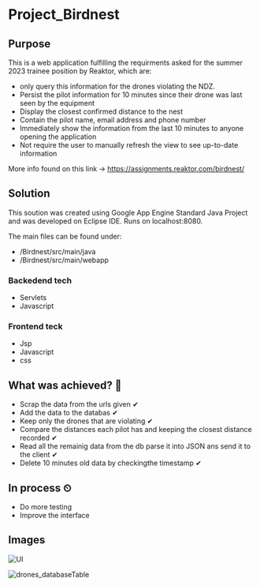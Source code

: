# Project_Birdnest
## Purpose
This is a web application fulfilling the requirments asked for the summer 2023 trainee position by Reaktor, which are:<br>

- only query this information for the drones violating the NDZ.
- Persist the pilot information for 10 minutes since their drone was last seen by the equipment
- Display the closest confirmed distance to the nest
- Contain the pilot name, email address and phone number
- Immediately show the information from the last 10 minutes to anyone opening the application
- Not require the user to manually refresh the view to see up-to-date information

More info found on this link -> https://assignments.reaktor.com/birdnest/

## Solution
This soution was created using Google App Engine Standard Java Project and was developed on Eclipse IDE. Runs on localhost:8080.

The main files can be found under: <br>
- /Birdnest/src/main/java
- /Birdnest/src/main/webapp

### Backedend tech
- Servlets
- Javascript

### Frontend teck
- Jsp
- Javascript
- css

## What was achieved? 📝
- Scrap the data from the urls given ✔
- Add the data to the databas ✔
- Keep only the drones that are violating ✔
- Compare the distances each pilot has and keeping the closest distance recorded ✔
- Read all the remainig data from the db parse it into JSON ans send it to the client ✔
- Delete 10 minutes old data by checkingthe timestamp ✔

## In process ⏲
- Do more testing
- Improve the interface

## Images

![UI](https://user-images.githubusercontent.com/107993017/211172118-98770918-eeb4-4945-ae49-4d0b0e749c2a.png)

![drones_databaseTable](https://user-images.githubusercontent.com/107993017/211171785-2a976ad6-05ac-4a36-ae93-a31044945422.png)


